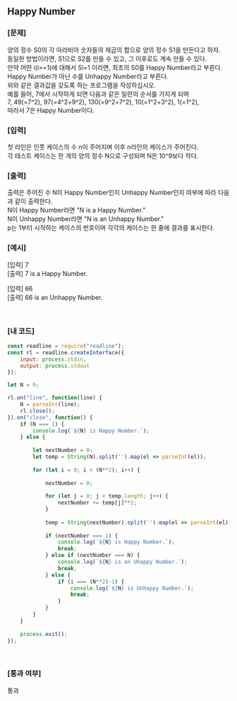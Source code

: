 ## Happy Number

### [문제]
양의 정수 S0의 각 아라비아 숫자들의 제곱의 합으로 양의 정수 S1을 만든다고 하자.  
동일한 방법이라면, S1으로 S2를 만들 수 있고, 그 이후로도 계속 만들 수 있다.  
만약 어떤 i(i>=1)에 대해서 Si=1 이라면, 최초의 S0를 Happy Number라고 부른다.  
Happy Number가 아닌 수를 Unhappy Number라고 부른다.  
위와 같은 결과값을 갖도록 하는 프로그램을 작성하십시오.  
예를 들어, 7에서 시작하게 되면 다음과 같은 일련의 순서를 가지게 되며  
7, 49(=7^2), 97(=4^2+9^2), 130(=9^2+7^2), 10(=1^2+3^2), 1(=1^2),  
따라서 7은 Happy Number이다.
<br/>

### [입력]
첫 라인은 인풋 케이스의 수 n이 주어지며 이후 n라인의 케이스가 주어진다.  
각 테스트 케이스는 한 개의 양의 정수 N으로 구성되며 N은 10^9보다 작다.
<br/>

### [출력]
출력은 주어진 수 N이 Happy Number인지 Unhappy Number인지 여부에 따라 다음과 같이 출력한다.  
N이 Happy Number라면 "N is a Happy Number."  
N이 Unhappy Number라면 "N is an Unhappy Number."  
p는 1부터 시작하는 케이스의 번호이며 각각의 케이스는 한 줄에 결과를 표시한다.
<br/>

### [예시]
[입력] 7  
[출력] 7 is a Happy Number.  

[입력] 66  
[출력] 66 is an Unhappy Number.  


<br/>

### [내 코드]
```javascript
const readline = require("readline");
const rl = readline.createInterface({
	input: process.stdin,
	output: process.stdout
});

let N = 0;

rl.on("line", function(line) {
	N = parseInt(line);
	rl.close();
}).on("close", function() {
	if (N === 1) {
		console.log(`${N} is Happy Number.`);
	} else {
		
		let nextNumber = 0;
		let temp = String(N).split('').map(el => parseInt(el));
		
		for (let i = 0; i < (N**2); i++) {
			
			nextNumber = 0;
			
			for (let j = 0; j < temp.length; j++) {
				nextNumber += temp[j]**2;
			}
			
			temp = String(nextNumber).split('').map(el => parseInt(el));
			
			if (nextNumber === 1) {
				console.log(`${N} is Happy Number.`);
				break;
			} else if (nextNumber === N) {
				console.log(`${N} is an Uhappy Number.`);
				break;
			} else {
				if (i === (N**2)-1) {
					console.log(`${N} is Unhappy Number.`);
					break;
				}
			}
		}
	}
	
	process.exit();
});
```
<br/>

### [통과 여부]
통과

